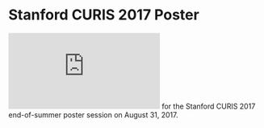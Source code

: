 # Stanford CURIS 2017 Poster
![Poster](https://github.com/mog96/curis-2017-poster/blob/master/curis-poster_mateo-garcia.pdf) for the Stanford CURIS 2017 end-of-summer poster session on August 31, 2017.
